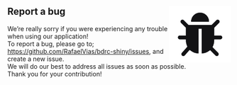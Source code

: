 ## Report a bug <img src="bugs_icon.png" align="right" alt="" width="140" />

We’re really sorry if you were experiencing any trouble when using our
application! <br /> To report a bug, please go to;
<https://github.com/RafaelVias/bdrc-shiny/issues>, and create a new
issue. <br /> We will do our best to address all issues as soon as
possible. <br /> Thank you for your contribution!
